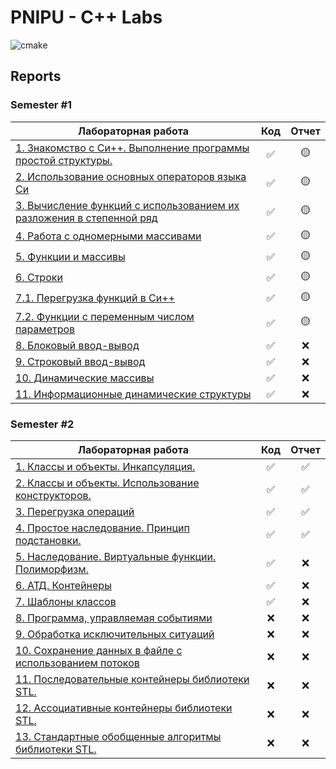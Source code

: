 # PNIPU - C++ Labs

![cmake](https://github.com/hanriel/PSTU-CPP/actions/workflows/cmake.yml/badge.svg)

## Reports

### Semester #1
| Лабораторная работа                                                                       |        Код         |      Отчет      |
|-------------------------------------------------------------------------------------------|:------------------:|:---------------:|
| [1. Знакомство с Си++. Выполнение программы простой структуры.](../main/sem1/s1p1)        | :white_check_mark: | :yellow_circle: |
| [2. Использование основных операторов языка Си](../main/sem1/s1p2)                        | :white_check_mark: | :yellow_circle: |
| [3. Вычисление функций с использованием их разложения в степенной ряд](../main/sem1/s1p3) | :white_check_mark: | :yellow_circle: |
| [4. Работа с одномерными массивами](../main/sem1/s1p4)                                    | :white_check_mark: | :yellow_circle: |
| [5. Функции и массивы](../main/sem1/s1p5)                                                 | :white_check_mark: | :yellow_circle: |
| [6. Строки](../main/sem1/s1p6)                                                            | :white_check_mark: | :yellow_circle: |
| [7.1. Перегрузка функций в Си++](../main/sem1/s1p7v1)                                     | :white_check_mark: | :yellow_circle: |
| [7.2. Функции с переменным числом параметров](../main/sem1/s1p7v2)                        | :white_check_mark: | :yellow_circle: |
| [8. Блоковый ввод-вывод](../main/sem1/s1p8)                                               | :white_check_mark: |       :x:       |
| [9. Строковый ввод-вывод](../main/sem1/s1p9)                                              | :white_check_mark: |       :x:       |
| [10. Динамические массивы](../main/sem1/s1p10)                                            | :white_check_mark: |       :x:       |
| [11. Информационные динамические структуры](../main/sem1/s1p11)                           | :white_check_mark: |       :x:       |

### Semester #2

| Лабораторная работа                                                          |        Код         |       Отчет        |
|------------------------------------------------------------------------------|:------------------:|:------------------:|
| [1. Классы и объекты. Инкапсуляция.](../main/sem2/s2p1)                      | :white_check_mark: | :white_check_mark: |
| [2. Классы и объекты. Использование конструкторов.](../main/sem2/s2p2)       | :white_check_mark: | :white_check_mark: |
| [3. Перегрузка операций](../main/sem2/s2p3)                                  | :white_check_mark: | :white_check_mark: |
| [4. Простое наследование. Принцип подстановки.](../main/sem2/s2p4)           | :white_check_mark: | :white_check_mark: |
| [5. Наследование. Виртуальные функции. Полиморфизм.](../main/sem2/s2p5)      | :white_check_mark: |        :x:         |
| [6. АТД. Контейнеры](../main/sem2/s2p6)                                      | :white_check_mark: |        :x:         |
| [7. Шаблоны классов](../main/sem2/s2p7)                                      | :white_check_mark: |        :x:         |
| [8. Программа, управляемая событиями](../main/sem2/s2p8)                     |        :x:         |        :x:         |
| [9. Обработка исключительных ситуаций](../main/sem2/s2p9)                    |        :x:         |        :x:         |
| [10. Сохранение данных в файле с использованием потоков](../main/sem2/s2p10) |        :x:         |        :x:         |
| [11. Последовательные контейнеры библиотеки STL.](../main/sem2/s2p11)        |        :x:         |        :x:         |
| [12. Ассоциативные контейнеры библиотеки STL.](../main/sem2/s2p12)           |        :x:         |        :x:         |
| [13. Стандартные обобщенные алгоритмы библиотеки STL.](../main/sem2/s2p13)   |        :x:         |        :x:         |
